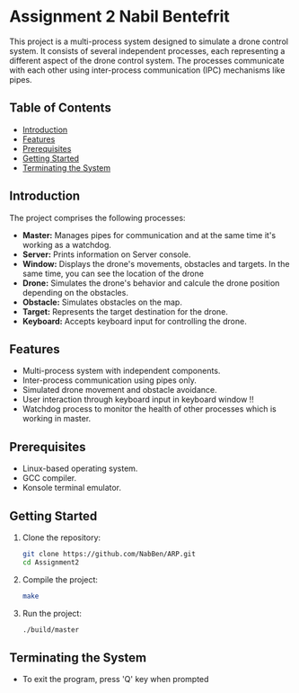 # Assignment 2 Nabil Bentefrit

This project is a multi-process system designed to simulate a drone control system. It consists of several independent processes, each representing a different aspect of the drone control system. The processes communicate with each other using inter-process communication (IPC) mechanisms like pipes.

## Table of Contents
- [Introduction](#introduction)
- [Features](#features)
- [Prerequisites](#prerequisites)
- [Getting Started](#getting-started)
- [Terminating the System](#terminating-the-system)

## Introduction

The project comprises the following processes:
- **Master:** Manages pipes for communication and at the same time it's working as a watchdog.
- **Server:** Prints information on Server console.
- **Window:** Displays the drone's movements, obstacles and targets. In the same time, you can see the location of the drone
- **Drone:** Simulates the drone's behavior and calcule the drone position depending on the obstacles.
- **Obstacle:** Simulates obstacles on the map.
- **Target:** Represents the target destination for the drone.
- **Keyboard:** Accepts keyboard input for controlling the drone.

## Features

- Multi-process system with independent components.
- Inter-process communication using pipes only.
- Simulated drone movement and obstacle avoidance.
- User interaction through keyboard input in keyboard window !!
- Watchdog process to monitor the health of other processes which is working in master.

## Prerequisites

- Linux-based operating system.
- GCC compiler.
- Konsole terminal emulator.

## Getting Started

1. Clone the repository:

   ```bash
   git clone https://github.com/NabBen/ARP.git
   cd Assignment2

2. Compile the project:
   ```bash
   make
   
3. Run the project: 
   ```bash
   ./build/master

## Terminating the System

- To exit the program, press 'Q' key when prompted
